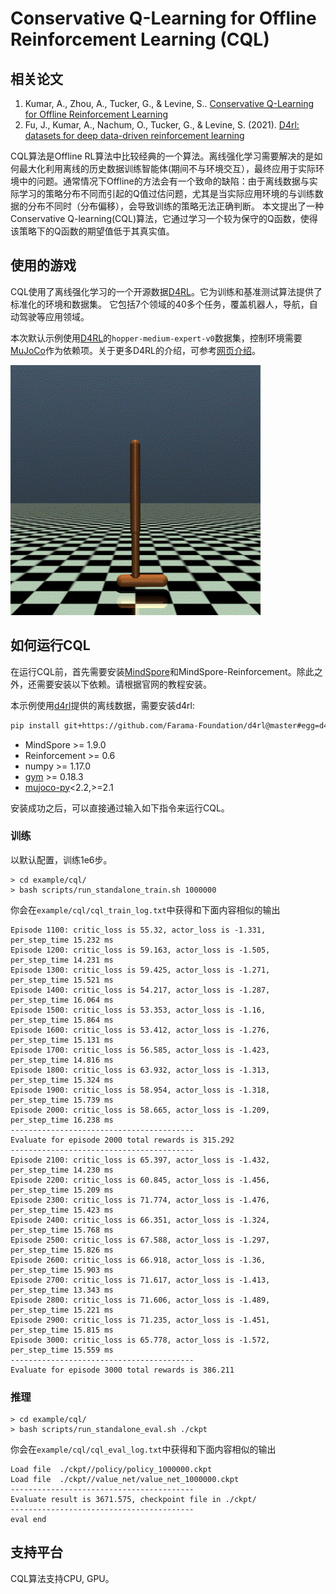 # Conservative Q-Learning for Offline Reinforcement Learning (CQL)

## 相关论文

1. Kumar, A., Zhou, A., Tucker, G., & Levine, S.. [Conservative Q-Learning for Offline Reinforcement Learning](https://arxiv.org/abs/2006.04779)
2. Fu, J., Kumar, A., Nachum, O., Tucker, G., & Levine, S. (2021). [D4rl: datasets for deep data-driven reinforcement learning](https://arxiv.org/abs/2004.07219)

CQL算法是Offline RL算法中比较经典的一个算法。离线强化学习需要解决的是如何最大化利用离线的历史数据训练智能体(期间不与环境交互），最终应用于实际环境中的问题。通常情况下Offline的方法会有一个致命的缺陷：由于离线数据与实际学习的策略分布不同而引起的Q值过估问题，尤其是当实际应用环境的与训练数据的分布不同时（分布偏移），会导致训练的策略无法正确判断。
本文提出了一种Conservative Q-learning(CQL)算法，它通过学习一个较为保守的Q函数，使得该策略下的Q函数的期望值低于其真实值。

## 使用的游戏

CQL使用了离线强化学习的一个开源数据[D4RL](https://arxiv.org/abs/2004.07219)。它为训练和基准测试算法提供了标准化的环境和数据集。
它包括7个领域的40多个任务，覆盖机器人，导航，自动驾驶等应用领域。

本次默认示例使用[D4RL](https://github.com/Farama-Foundation/D4RL)的`hopper-medium-expert-v0`数据集，控制环境需要[MuJoCo](https://github.com/openai/mujoco-py)作为依赖项。关于更多D4RL的介绍，可参考[网页介绍](https://sites.google.com/view/d4rl/home)。

<img src="../../docs/images/hopper.gif" alt="hopper" style="zoom:80%;" />

## 如何运行CQL

在运行CQL前，首先需要安装[MindSpore](https://www.mindspore.cn/install)和MindSpore-Reinforcement。除此之外，还需要安装以下依赖。请根据官网的教程安装。

本示例使用[d4rl](https://github.com/Farama-Foundation/d4rl)提供的离线数据，需要安装d4rl:

```bash
pip install git+https://github.com/Farama-Foundation/d4rl@master#egg=d4rl
```

- MindSpore >= 1.9.0
- Reinforcement >= 0.6
- numpy >= 1.17.0
- [gym](https://github.com/openai/gym) >= 0.18.3
- [mujoco-py](https://github.com/openai/mujoco-py)<2.2,>=2.1

安装成功之后，可以直接通过输入如下指令来运行CQL。

### 训练

以默认配置，训练1e6步。

```shell
> cd example/cql/
> bash scripts/run_standalone_train.sh 1000000
```

你会在`example/cql/cql_train_log.txt`中获得和下面内容相似的输出

```shell
Episode 1100: critic_loss is 55.32, actor_loss is -1.331, per_step_time 15.232 ms
Episode 1200: critic_loss is 59.163, actor_loss is -1.505, per_step_time 14.231 ms
Episode 1300: critic_loss is 59.425, actor_loss is -1.271, per_step_time 15.521 ms
Episode 1400: critic_loss is 54.217, actor_loss is -1.287, per_step_time 16.064 ms
Episode 1500: critic_loss is 53.353, actor_loss is -1.16, per_step_time 15.864 ms
Episode 1600: critic_loss is 53.412, actor_loss is -1.276, per_step_time 15.131 ms
Episode 1700: critic_loss is 56.585, actor_loss is -1.423, per_step_time 14.816 ms
Episode 1800: critic_loss is 63.932, actor_loss is -1.313, per_step_time 15.324 ms
Episode 1900: critic_loss is 58.954, actor_loss is -1.318, per_step_time 15.739 ms
Episode 2000: critic_loss is 58.665, actor_loss is -1.209, per_step_time 16.238 ms
-----------------------------------------
Evaluate for episode 2000 total rewards is 315.292
-----------------------------------------
Episode 2100: critic_loss is 65.397, actor_loss is -1.432, per_step_time 14.230 ms
Episode 2200: critic_loss is 60.845, actor_loss is -1.456, per_step_time 15.209 ms
Episode 2300: critic_loss is 71.774, actor_loss is -1.476, per_step_time 15.423 ms
Episode 2400: critic_loss is 66.351, actor_loss is -1.324, per_step_time 15.768 ms
Episode 2500: critic_loss is 67.588, actor_loss is -1.297, per_step_time 15.826 ms
Episode 2600: critic_loss is 66.918, actor_loss is -1.36, per_step_time 15.903 ms
Episode 2700: critic_loss is 71.617, actor_loss is -1.413, per_step_time 13.343 ms
Episode 2800: critic_loss is 71.606, actor_loss is -1.489, per_step_time 15.221 ms
Episode 2900: critic_loss is 71.235, actor_loss is -1.451, per_step_time 15.815 ms
Episode 3000: critic_loss is 65.778, actor_loss is -1.572, per_step_time 15.559 ms
-----------------------------------------
Evaluate for episode 3000 total rewards is 386.211
```

### 推理

```shell
> cd example/cql/
> bash scripts/run_standalone_eval.sh ./ckpt
```

你会在`example/cql/cql_eval_log.txt`中获得和下面内容相似的输出

```shell
Load file  ./ckpt//policy/policy_1000000.ckpt
Load file  ./ckpt//value_net/value_net_1000000.ckpt
-----------------------------------------
Evaluate result is 3671.575, checkpoint file in ./ckpt/
-----------------------------------------
eval end
```

## 支持平台

CQL算法支持CPU, GPU。
